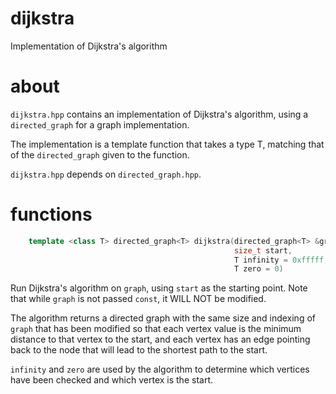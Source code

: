 # dijkstra
Implementation of Dijkstra's algorithm

# about

`dijkstra.hpp` contains an implementation of Dijkstra's algorithm,
using a `directed_graph` for a graph implementation.

The implementation is a template function that takes a type T, matching
that of the `directed_graph` given to the function.

`dijkstra.hpp` depends on `directed_graph.hpp`.

# functions 

```C++
    template <class T> directed_graph<T> dijkstra(directed_graph<T> &graph, 
                                                  size_t start,
                                                  T infinity = 0xfffff,
                                                  T zero = 0)
```

Run Dijkstra's algorithm on `graph`, using `start` as the starting point.
Note that while `graph` is not passed `const`, it WILL NOT be modified.

The algorithm returns a directed graph with the same size and indexing of
`graph` that has been modified so that each vertex value is the minimum
distance to that vertex to the start, and each vertex has an edge pointing
back to the node that will lead to the shortest path to the start.

`infinity` and `zero` are used by the algorithm to determine which vertices
have been checked and which vertex is the start.
